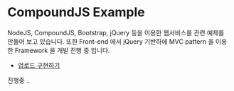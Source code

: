 # CompoundJS Example

NodeJS, CompoundJS, Bootstrap, jQuery 등을 이용한 웹서비스를 관련 예제를 만들어 보고 있습니다.
또한 Front-end 에서 jQuery 기반하에 MVC pattern 을 이용한 Framework 을 개발 진행 중 입니다.

* [업로드 구현하기](https://github.com/yuilsang/compoundjs-exam/blob/master/upload.md)

진행중 ..
